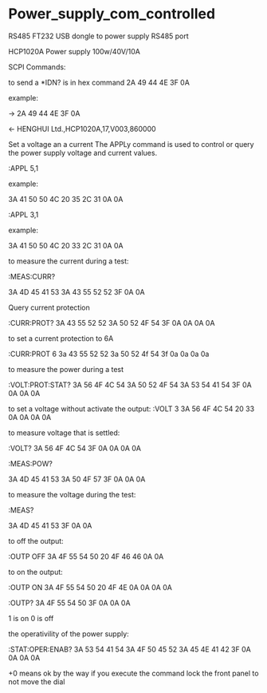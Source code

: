 # Power_supply_com_controlled

RS485 FT232 USB dongle to power supply RS485 port

HCP1020A Power supply 100w/40V/10A

SCPI Commands:

to send a *IDN? is in hex command 2A 49 44 4E 3F 0A

example:

-> 2A 49 44 4E 3F 0A

<- HENGHUI Ltd.,HCP1020A,17,V003,860000

Set a voltage an a current
The APPLy command is used to control or query the power supply voltage and current values.

:APPL 5,1

example:

3A 41 50 50 4C 20 35 2C 31 0A 0A

:APPL 3,1

example:


3A 41 50 50 4C 20 33 2C 31 0A 0A

to measure the current during a test:

:MEAS:CURR?

3A 4D 45 41 53 3A 43 55 52 52 3F 0A 0A

Query current protection

:CURR:PROT?
3A 43 55 52 52 3A 50 52 4F 54 3F 0A 0A 0A 0A

to set a current protection to 6A

:CURR:PROT 6
3a 43 55 52 52 3a 50 52 4f 54 3f 0a 0a 0a 0a

to measure the power during a test

:VOLT:PROT:STAT?
3A 56 4F 4C 54 3A 50 52 4F 54 3A 53 54 41 54 3F 0A 0A 0A 0A

to set a voltage without activate the output:
:VOLT 3
3A 56 4F 4C 54 20 33 0A 0A 0A 0A


to measure voltage that is settled:

:VOLT?
3A 56 4F 4C 54 3F 0A 0A 0A 0A


:MEAS:POW?

3A 4D 45 41 53 3A 50 4F 57 3F 0A 0A 0A

to measure the voltage during the test:

:MEAS?

3A 4D 45 41 53 3F 0A 0A


to off the output:

:OUTP OFF
3A 4F 55 54 50 20 4F 46 46 0A 0A

to on the output:

:OUTP ON
3A 4F 55 54 50 20 4F 4E 0A 0A 0A 0A

:OUTP?
3A 4F 55 54 50 3F 0A 0A 0A

1 is on 0 is off 

the operativility of the power supply:

:STAT:OPER:ENAB?
3A 53 54 41 54 3A 4F 50 45 52 3A 45 4E 41 42 3F 0A 0A 0A 0A

+0   means ok
by the way if you execute the command lock the front panel to not move the dial










